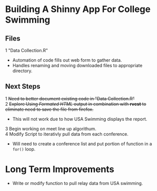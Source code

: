
# Building A Shinny App For College Swimming  


## Files  

1 "Data Collection.R"
  + Automation of code fills out web form to gather data.
  + Handles renaming and moving downloaded files to appropriate directory. 

## Next Steps

1 ~~Need to better document existing code in "Data Collection.R"~~  
2 ~~Explore Using *Formated HTML* output in combination with **rvest** to eliminate need to save the file from firefox.~~   
  + This will not work due to how USA Swimming displays the report.  

3 Begin working on meet line up algorithum.    
4 Modify Script to iterativly pull data from each conference.  
  + Will need to create a conference list and put portion of function in a `for()` loop.  

# Long Term Improvements  

* Write or modify function to pull relay data from USA swimming.
